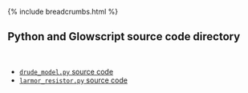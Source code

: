 {% include breadcrumbs.html %}

## Python and Glowscript source code directory
<div class="header_line"><br/></div>

- [`drude_model.py` source code](drude_model.py)
- [`larmor_resistor.py` source code](larmor_resistor.py)


